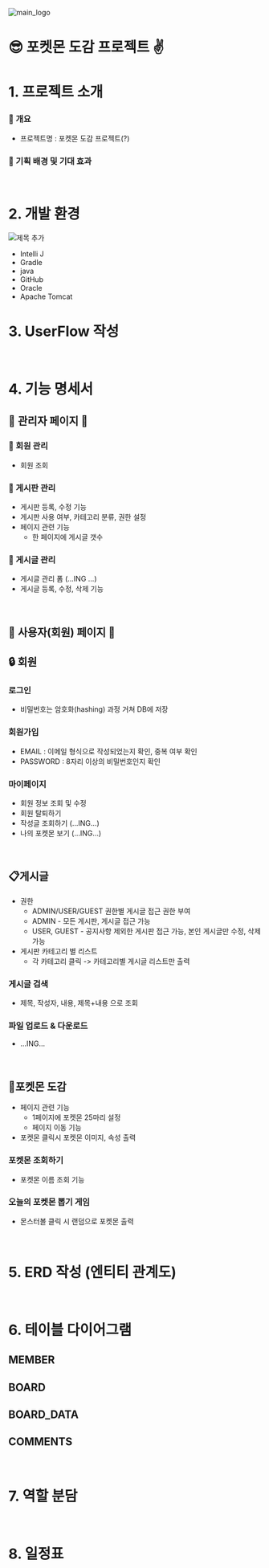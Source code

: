 ![main_logo](https://github.com/heyejiyang/PokemonBook_pj/assets/163953938/0d95ae0a-eec6-439e-83bc-0d3d37dff59a)
# 😎 포켓몬 도감 프로젝트 ✌
# 1. 프로젝트 소개
### 🔹 개요
- 프로젝트명 : 포켓몬 도감 프로젝트(?)
### 🔹 기획 배경 및 기대 효과
<BR>

# 2. 개발 환경
![제목 추가](https://github.com/heyejiyang/PokemonBook_pj/assets/163953938/2fdd49a4-339e-4cf0-82ca-d146d89edca5)
- Intelli J
- Gradle
- java
- GitHub
- Oracle
- Apache Tomcat
  <BR>

# 3. UserFlow 작성
<BR>

# 4. 기능 명세서
## 🔹 관리자 페이지 🔹
### 📌 회원 관리
- 회원 조회

### 📌 게시판 관리
- 게시판 등록, 수정 기능
- 게시판 사용 여부, 카테고리 분류, 권한 설정
- 페이지 관련 기능
  - 한 페이지에 게시글 갯수
    
    
### 📌 게시글 관리
- 게시글 관리 폼 (...ING ...)
- 게시글 등록, 수정, 삭제 기능

<BR>


## 🔹 사용자(회원) 페이지 🔹
##  🔒 회원
### 로그인
- 비밀번호는 암호화(hashing) 과정 거쳐 DB에 저장
### 회원가입
- EMAIL : 이메일 형식으로 작성되었는지 확인, 중복 여부 확인
- PASSWORD : 8자리 이상의 비밀번호인지 확인
### 마이페이지
- 회원 정보 조회 및 수정
- 회원 탈퇴하기
- 작성글 조회하기 (...ING...)
- 나의 포켓몬 보기 (...ING...)

<BR>

## 📋게시글
- 권한
    - ADMIN/USER/GUEST 권한별 게시글 접근 권한 부여
    - ADMIN - 모든 게시판, 게시글 접근 가능
    - USER, GUEST - 공지사항 제외한 게시판 접근 가능, 본인 게시글만 수정, 삭제 가능 
- 게시판 카테고리 별 리스트
  - 각 카테고리 클릭 -> 카테고리별 게시글 리스트만 출력
### 게시글 검색
- 제목, 작성자, 내용, 제목+내용 으로 조회

### 파일 업로드 & 다운로드
- ...ING...

<BR>

## 🚩포켓몬 도감
- 페이지 관련 기능
    - 1페이지에 포켓몬 25마리 설정
    - 페이지 이동 기능
- 포켓몬 클릭시 포켓몬 이미지, 속성 출력
### 포켓몬 조회하기
- 포켓몬 이름 조회 기능
### 오늘의 포켓몬 뽑기 게임
- 몬스터볼 클릭 시 랜덤으로 포켓몬 출력


<BR>

# 5. ERD 작성 (엔티티 관계도)

<BR>

# 6. 테이블 다이어그램
## MEMBER
## BOARD
## BOARD_DATA
## COMMENTS
<BR>

# 7. 역할 분담

<BR>

# 8. 일정표
